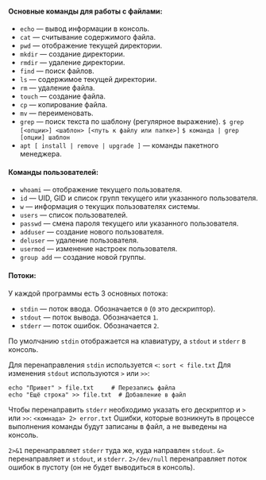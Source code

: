 #### Основные команды для работы с файлами:

- `echo` — вывод информации в консоль.
- `cat` — считывание содержимого файла.
- `pwd` — отображение текущей директории.
- `mkdir` — создание директории.
- `rmdir` — удаление директории.
- `find` — поиск файлов.
- `ls` — содержимое текущей директории.
- `rm` — удаление файла.
- `touch` — создание файла.
- `cp` — копирование файла.
- `mv` — переименовать.
- `grep` — поиск текста по шаблону (регулярное выражение).
  `$ grep [<опции>] <шаблон> [<путь к файлу или папке>]`
  `$ команда | grep [опции] шаблон`
- `apt [ install | remove | upgrade ]` — команды пакетного менеджера.

#### Команды пользователей:

- `whoami` — отображение текущего пользователя.
- `id` — UID, GID и список групп текущего или указанного пользователя.
- `w` — информация о текущих пользователях системы.
- `users` — список пользователей.
- `passwd` — смена пароля текущего или указанного пользователя.
- `adduser` — создание нового пользователя.
- `deluser` — удаление пользователя.
- `usermod` — изменение настроек пользователя.
- `group add` — создание новой группы.

#### Потоки:

У каждой программы есть 3 основных потока:
- `stdin` — поток ввода. Обозначается `0` (`0` это дескриптор).
- `stdout` — поток вывода. Обозначается `1`.
- `stderr` — поток ошибок. Обозначается `2`.

По умолчанию `stdin` отображается на клавиатуру, а `stdout` и `stderr` в консоль.

Для перенаправления `stdin` используется `<`: `sort < file.txt`
Для изменения `stdout` используются `>` или `>>`: 
```
echo "Привет" > file.txt     # Перезапись файла
echo "Ещё строка" >> file.txt  # Добавление в файл
```

Чтобы перенаправить `stderr` необходимо указать его дескриптор и `>` или `>>`: 
`<комнада> 2> error.txt`
Ошибки, которые возникнуть в процессе выполнения команды будут записаны в файл, а не выведены на консоль.

`2>&1` перенаправляет `stderr` туда же, куда направлен `stdout`.
`&>` перенаправляет и `stdout`, и `stderr`.
`2>/dev/null` перенаправляет поток ошибок в пустоту (он не будет выводиться в консоль).